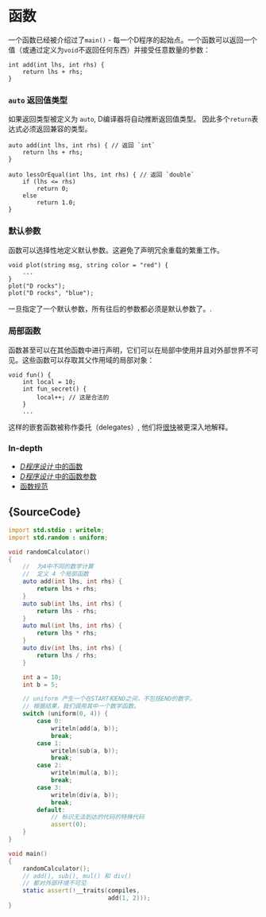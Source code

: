 # 函数

一个函数已经被介绍过了`main()` - 每一个D程序的起始点。一个函数可以返回一个值（或通过定义为`void`不返回任何东西）并接受任意数量的参数：

    int add(int lhs, int rhs) {
        return lhs + rhs;
    }

### `auto` 返回值类型

如果返回类型被定义为 `auto`, D编译器将自动推断返回值类型。 因此多个`return`表达式必须返回兼容的类型。

    auto add(int lhs, int rhs) { // 返回 `int`
        return lhs + rhs;
    }

    auto lessOrEqual(int lhs, int rhs) { // 返回 `double`
        if (lhs <= rhs)
            return 0;
        else
            return 1.0;
    }

### 默认参数

函数可以选择性地定义默认参数。这避免了声明冗余重载的繁重工作。

    void plot(string msg, string color = "red") {
        ...
    }
    plot("D rocks");
    plot("D rocks", "blue");

一旦指定了一个默认参数，所有往后的参数都必须是默认参数了。.

### 局部函数

函数甚至可以在其他函数中进行声明，它们可以在局部中使用并且对外部世界不可见。这些函数可以存取其父作用域的局部对象：

    void fun() {
        int local = 10;
        int fun_secret() {
            local++; // 这是合法的
        }
        ...

这样的嵌套函数被称作委托（delegates）, 他们将[很快](basics/delegates)被更深入地解释。

### In-depth

- [_D程序设计_ 中的函数](http://ddili.org/ders/d.en/functions.html)
- [_D程序设计_ 中的函数参数](http://ddili.org/ders/d.en/function_parameters.html)
- [函数规范](https://dlang.org/spec/function.html)

## {SourceCode}

```d
import std.stdio : writeln;
import std.random : uniform;

void randomCalculator()
{
    //  为4中不同的数学计算
    //  定义 4 个局部函数
    auto add(int lhs, int rhs) {
        return lhs + rhs;
    }
    auto sub(int lhs, int rhs) {
        return lhs - rhs;
    }
    auto mul(int lhs, int rhs) {
        return lhs * rhs;
    }
    auto div(int lhs, int rhs) {
        return lhs / rhs;
    }

    int a = 10;
    int b = 5;

    // uniform 产生一个在START和END之间，不包括END的数字。
    // 根据结果，我们调用其中一个数学函数。
    switch (uniform(0, 4)) {
        case 0:
            writeln(add(a, b));
            break;
        case 1:
            writeln(sub(a, b));
            break;
        case 2:
            writeln(mul(a, b));
            break;
        case 3:
            writeln(div(a, b));
            break;
        default:
            // 标识无法到达的代码的特殊代码
            assert(0);
    }
}

void main()
{
    randomCalculator();
    // add(), sub(), mul() 和 div()
    // 都对外部环境不可见
    static assert(!__traits(compiles,
                            add(1, 2)));
}

```
